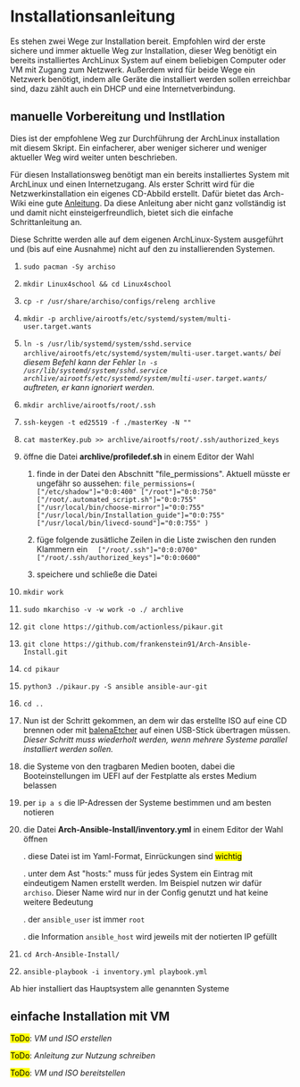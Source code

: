 # Installationsanleitung

Es stehen zwei Wege zur Installation bereit. Empfohlen wird der erste sichere und immer aktuelle Weg zur Installation, dieser Weg benötigt ein bereits installiertes ArchLinux System auf einem beliebigen Computer oder VM mit Zugang zum Netzwerk. Außerdem wird für beide Wege ein Netzwerk benötigt, indem alle Geräte die installiert werden sollen erreichbar sind, dazu zählt auch ein DHCP und eine Internetverbindung.

## manuelle Vorbereitung und Instllation

Dies ist der empfohlene Weg zur Durchführung der ArchLinux installation mit diesem Skript. Ein einfacherer, aber weniger sicherer und weniger aktueller Weg wird weiter unten beschrieben.

Für diesen Installationsweg benötigt man ein bereits installiertes System mit ArchLinux und einen Internetzugang. Als erster Schritt wird für die Netzwerkinstallation ein eigenes CD-Abbild erstellt. Dafür bietet das Arch-Wiki eine gute [Anleitung](https://wiki.archlinux.org/index.php/archiso#Prepare_an_ISO_for_an_installation_via_SSH). Da diese Anleitung aber nicht ganz vollständig ist und damit nicht einsteigerfreundlich, bietet sich die einfache Schrittanleitung an.

Diese Schritte werden alle auf dem eigenen ArchLinux-System ausgeführt und (bis auf eine Ausnahme) nicht auf den zu installierenden Systemen.

1. `sudo pacman -Sy archiso`

2. `mkdir Linux4school && cd Linux4school`

3. `cp -r /usr/share/archiso/configs/releng archlive`

4. `mkdir -p archlive/airootfs/etc/systemd/system/multi-user.target.wants`

5. `ln -s /usr/lib/systemd/system/sshd.service archlive/airootfs/etc/systemd/system/multi-user.target.wants/`
   *bei diesem Befehl kann der Fehler `ln -s /usr/lib/systemd/system/sshd.service archlive/airootfs/etc/systemd/system/multi-user.target.wants/` auftreten, er kann ignoriert werden.*

6. `mkdir archlive/airootfs/root/.ssh`

7. `ssh-keygen -t ed25519 -f ./masterKey -N ""`

8. `cat masterKey.pub >> archlive/airootfs/root/.ssh/authorized_keys`

9. öffne die Datei **archlive/profiledef.sh** in einem Editor der Wahl
   
   1. finde in der Datei den Abschnitt "file_permissions". Aktuell müsste er ungefähr so aussehen:
      `file_permissions=(
        ["/etc/shadow"]="0:0:400"
        ["/root"]="0:0:750"
        ["/root/.automated_script.sh"]="0:0:755"
        ["/usr/local/bin/choose-mirror"]="0:0:755"
        ["/usr/local/bin/Installation_guide"]="0:0:755"
        ["/usr/local/bin/livecd-sound"]="0:0:755"
      )`
   
   2. füge folgende zusätliche Zeilen in die Liste zwischen den runden Klammern ein
      `  ["/root/.ssh"]="0:0:0700"
        ["/root/.ssh/authorized_keys"]="0:0:0600"`
   
   3. speichere und schließe die Datei

10. `mkdir work`

11. `sudo mkarchiso -v -w work -o ./ archlive`

12. `git clone https://github.com/actionless/pikaur.git`

13. `git clone https://github.com/frankenstein91/Arch-Ansible-Install.git`

14. `cd pikaur`

15. `python3 ./pikaur.py -S ansible ansible-aur-git`

16. `cd ..`

17. Nun ist der Schritt gekommen, an dem wir das erstellte ISO auf eine CD brennen oder mit [balenaEtcher](https://www.balena.io/etcher/) auf einen USB-Stick übertragen müssen. *Dieser Schritt muss wiederholt werden, wenn mehrere Systeme parallel installiert werden sollen.*

18. die Systeme von den tragbaren Medien booten, dabei die Booteinstellungen im UEFI auf der Festplatte als erstes Medium belassen

19. per `ip a s` die IP-Adressen der Systeme bestimmen und am besten notieren

20. die Datei **Arch-Ansible-Install/inventory.yml** in einem Editor der Wahl öffnen
    
    . diese Datei ist im Yaml-Format, Einrückungen sind <mark>wichtig</mark>
    
    . unter dem Ast "hosts:" muss für jedes System ein Eintrag mit eindeutigem Namen erstellt werden. Im Beispiel nutzen wir dafür `archiso`. Dieser Name wird nur in der Config genutzt und hat keine weitere Bedeutung
    
    . der `ansible_user` ist immer `root`
    
    . die Information `ansible_host` wird jeweils mit der notierten IP gefüllt

21. `cd Arch-Ansible-Install/`

22. `ansible-playbook -i inventory.yml playbook.yml`

Ab hier installiert das Hauptsystem alle genannten Systeme 

## einfache Installation mit VM

<mark>ToDo</mark>: *VM und ISO erstellen*

<mark>ToDo</mark>: *Anleitung zur Nutzung schreiben*

<mark>ToDo</mark>: *VM und ISO bereitstellen*
